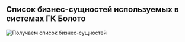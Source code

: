 ## Список бизнес-сущностей используемых в системах ГК Болото

![Получаем список бизнес-сущностей](@entity/business_entities/business_entities_table_in_systems)